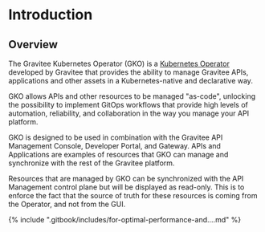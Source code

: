 # Introduction

## Overview

The Gravitee Kubernetes Operator (GKO) is a [Kubernetes Operator](https://kubernetes.io/docs/concepts/extend-kubernetes/operator/) developed by Gravitee that provides the ability to manage Gravitee APIs, applications and other assets in a Kubernetes-native and declarative way.&#x20;

GKO allows APIs and other resources to be managed "as-code", unlocking the possibility to implement GitOps workflows that provide high levels of automation, reliability, and collaboration in the way you manage your API platform.

GKO is designed to be used in combination with the Gravitee API Management Console, Developer Portal, and Gateway. APIs and Applications are examples of resources that GKO can manage and synchronize with the rest of the Gravitee platform.

Resources that are managed by GKO can be synchronized with the API Management control plane but will be displayed as read-only. This is to enforce the fact that the source of truth for these resources is coming from the Operator, and not from the GUI.&#x20;

{% include ".gitbook/includes/for-optimal-performance-and....md" %}

